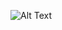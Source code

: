 ![Alt Text](https://media.giphy.com/media/ule4vhcY1xEKQ/giphy.gif?cid=ecf05e47mg43omd7l1sanmr1903n0fudioxscfu0dqbqe5s7&ep=v1_gifs_related&rid=giphy.gif&ct=g)
